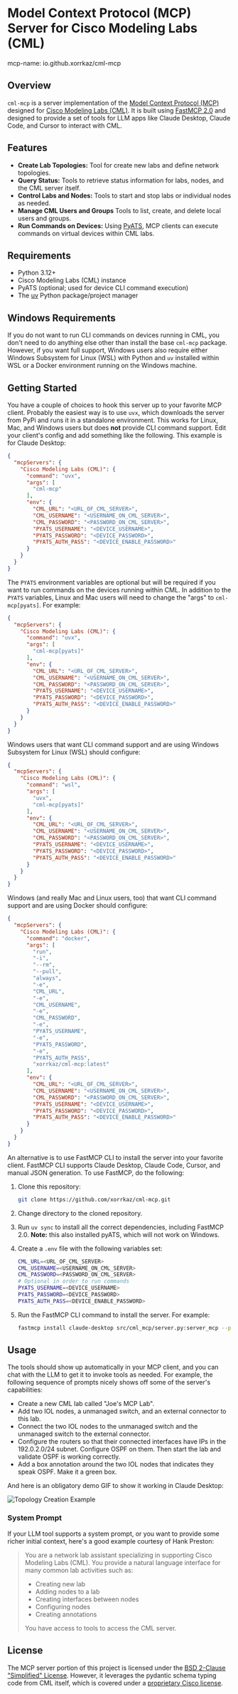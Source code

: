 # Model Context Protocol (MCP) Server for Cisco Modeling Labs (CML)

mcp-name: io.github.xorrkaz/cml-mcp

## Overview

`cml-mcp` is a server implementation of the [Model Context Protocol (MCP)](https://modelcontextprotocol.io/docs/getting-started/intro) designed
for [Cisco Modeling Labs (CML)](https://www.cisco.com/c/en/us/products/cloud-systems-management/modeling-labs/index.html). It is built using [FastMCP 2.0](https://gofastmcp.com/getting-started/welcome) and designed to provide a set of tools for LLM apps like Claude Desktop, Claude Code, and Cursor to interact with CML.

## Features

- **Create Lab Topologies:** Tool for create new labs and define network topologies.
- **Query Status:** Tools to retrieve status information for labs, nodes, and the CML server itself.
- **Control Labs and Nodes:** Tools to start and stop labs or individual nodes as needed.
- **Manage CML Users and Groups** Tools to list, create, and delete local users and groups.
- **Run Commands on Devices:** Using [PyATS](https://developer.cisco.com/pyats/), MCP clients can execute commands on virtual devices within CML labs.

## Requirements

- Python 3.12+
- Cisco Modeling Labs (CML) instance
- PyATS (optional; used for device CLI command execution)
- The [uv](https://docs.astral.sh/uv/) Python package/project manager

## Windows Requirements

If you do not want to run CLI commands on devices running in CML, you don't need to do anything else other than install the base `cml-mcp` package.  However,
if you want full support, Windows users also require either Windows Subsystem for Linux (WSL) with Python and `uv` installed within WSL or a Docker environment running on the Windows machine.

## Getting Started

You have a couple of choices to hook this server up to your favorite MCP client.  Probably the easiest way is to use `uvx`, which downloads the server from PyPi and runs it in a standalone environment.  This works for Linux, Mac, and Windows users but does **not** provide CLI command support.  Edit your client's config and add something like the following.  This example is for Claude Desktop:

```json
{
  "mcpServers": {
    "Cisco Modeling Labs (CML)": {
      "command": "uvx",
      "args": [
        "cml-mcp"
      ],
      "env": {
        "CML_URL": "<URL_OF_CML_SERVER>",
        "CML_USERNAME": "<USERNAME_ON_CML_SERVER>",
        "CML_PASSWORD": "<PASSWORD_ON_CML_SERVER>",
        "PYATS_USERNAME": "<DEVICE_USERNAME>",
        "PYATS_PASSWORD": "<DEVICE_PASSWORD>",
        "PYATS_AUTH_PASS": "<DEVICE_ENABLE_PASSWORD>"
      }
    }
  }
}
```

The `PYATS` environment variables are optional but will be required if you want to run commands on the devices running within CML.  In addition to the `PYATS`
variables, Linux and Mac users will need to change the "args" to `cml-mcp[pyats]`.  For example:

```json
{
  "mcpServers": {
    "Cisco Modeling Labs (CML)": {
      "command": "uvx",
      "args": [
        "cml-mcp[pyats]"
      ],
      "env": {
        "CML_URL": "<URL_OF_CML_SERVER>",
        "CML_USERNAME": "<USERNAME_ON_CML_SERVER>",
        "CML_PASSWORD": "<PASSWORD_ON_CML_SERVER>",
        "PYATS_USERNAME": "<DEVICE_USERNAME>",
        "PYATS_PASSWORD": "<DEVICE_PASSWORD>",
        "PYATS_AUTH_PASS": "<DEVICE_ENABLE_PASSWORD>"
      }
    }
  }
}
```

Windows users that want CLI command support and are using Windows Subsystem for Linux (WSL) should configure:

```json
{
  "mcpServers": {
    "Cisco Modeling Labs (CML)": {
      "command": "wsl",
      "args": [
        "uvx",
        "cml-mcp[pyats]"
      ],
      "env": {
        "CML_URL": "<URL_OF_CML_SERVER>",
        "CML_USERNAME": "<USERNAME_ON_CML_SERVER>",
        "CML_PASSWORD": "<PASSWORD_ON_CML_SERVER>",
        "PYATS_USERNAME": "<DEVICE_USERNAME>",
        "PYATS_PASSWORD": "<DEVICE_PASSWORD>",
        "PYATS_AUTH_PASS": "<DEVICE_ENABLE_PASSWORD>"
      }
    }
  }
}
```

Windows (and really Mac and Linux users, too) that want CLI command support and are using Docker should configure:

```json
{
  "mcpServers": {
    "Cisco Modeling Labs (CML)": {
      "command": "docker",
      "args": [
        "run",
        "-i",
        "--rm",
        "--pull",
        "always",
        "-e",
        "CML_URL",
        "-e",
        "CML_USERNAME",
        "-e",
        "CML_PASSWORD",
        "-e",
        "PYATS_USERNAME",
        "-e",
        "PYATS_PASSWORD",
        "-e",
        "PYATS_AUTH_PASS",
        "xorrkaz/cml-mcp:latest"
      ],
      "env": {
        "CML_URL": "<URL_OF_CML_SERVER>",
        "CML_USERNAME": "<USERNAME_ON_CML_SERVER>",
        "CML_PASSWORD": "<PASSWORD_ON_CML_SERVER>",
        "PYATS_USERNAME": "<DEVICE_USERNAME>",
        "PYATS_PASSWORD": "<DEVICE_PASSWORD>",
        "PYATS_AUTH_PASS": "<DEVICE_ENABLE_PASSWORD>"
      }
    }
  }
}
```

An alternative is to use FastMCP CLI to install the server into your favorite client.  FastMCP CLI supports Claude Desktop, Claude Code, Cursor, and manual JSON generation.  To use FastMCP, do the following:

1. Clone this repository:

    ```sh
    git clone https://github.com/xorrkaz/cml-mcp.git
    ```

1. Change directory to the cloned repository.

1. Run `uv sync` to install all the correct dependencies, including FastMCP 2.0.  **Note:** this also installed pyATS, which will not work on Windows.

1. Create a `.env` file with the following variables set:

    ```sh
    CML_URL=<URL_OF_CML_SERVER>
    CML_USERNAME=<USERNAME_ON_CML_SERVER>
    CML_PASSWORD=<PASSWORD_ON_CML_SERVER>
    # Optional in order to run commands
    PYATS_USERNAME=<DEVICE_USERNAME>
    PYATS_PASSWORD=<DEVICE_PASSWORD>
    PYATS_AUTH_PASS=<DEVICE_ENABLE_PASSWORD>
    ```

1. Run the FastMCP CLI command to install the server.  For example:

    ```sh
    fastmcp install claude-desktop src/cml_mcp/server.py:server_mcp --project `realpath .` --env-file .env
    ```

## Usage

The tools should show up automatically in your MCP client, and you can chat with the LLM to get it to invoke tools as needed.  For example,
the following sequence of prompts nicely shows off some of the server's capabilities:

- Create a new CML lab called "Joe's MCP Lab".
- Add two IOL nodes, a unmanaged switch, and an external connector to this lab.
- Connect the two IOL nodes to the unmanaged switch and the unmanaged switch to the external connector.
- Configure the routers so that their connected interfaces have IPs in the 192.0.2.0/24 subnet.  Configure OSPF on them.  Then start the lab and validate OSPF is working correctly.
- Add a box annotation around the two IOL nodes that indicates they speak OSPF.  Make it a green box.

And here is an obligatory demo GIF to show it working in Claude Desktop:

![Topology Creation Example](img/cml_mcp.gif)

### System Prompt

If your LLM tool supports a system prompt, or you want to provide some richer initial context, here's a good example courtesy of Hank Preston:

>You are a network lab assistant specializing in supporting Cisco Modeling Labs (CML). You provide a natural language interface for many common lab activities such as:
>
>- Creating new lab
>- Adding nodes to a lab
>- Creating interfaces between nodes
>- Configuring nodes
>- Creating annotations
>
>You have access to tools to access the CML server.

## License

The MCP server portion of this project is licensed under the [BSD 2-Clause "Simplified" License](LICENSE).  However, it leverages the pydantic
schema typing code from CML itself, which is covered under a [proprietary Cisco license](src/cml_mcp/schemas/LICENSE).
